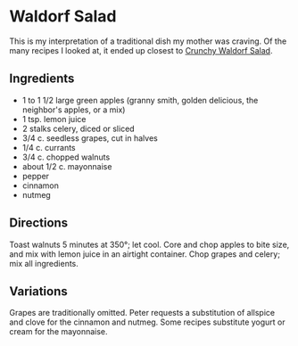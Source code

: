 # Waldorf Salad

This is my interpretation of a traditional dish my mother was craving.  Of the many recipes I looked at, it ended up closest to [Crunchy Waldorf Salad](http://www.tasteofhome.com/recipes/crunchy-waldorf-salad).

## Ingredients

* 1 to 1 1/2 large green apples (granny smith, golden delicious, the neighbor's apples, or a mix)
* 1 tsp. lemon juice
* 2 stalks celery, diced or sliced
* 3/4 c. seedless grapes, cut in halves
* 1/4 c. currants
* 3/4 c. chopped walnuts
* about 1/2 c. mayonnaise
* pepper
* cinnamon
* nutmeg

## Directions

Toast walnuts 5 minutes at 350°; let cool.  Core and chop apples to bite size, and mix with lemon juice in an airtight container.  Chop grapes and celery; mix all ingredients.

## Variations

Grapes are traditionally omitted.  Peter requests a substitution of allspice and clove for the cinnamon and nutmeg.  Some recipes substitute yogurt or cream for the mayonnaise.

